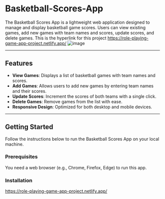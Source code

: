 # Basketball-Scores-App
The Basketball Scores App is a lightweight web application designed to manage and display basketball game scores. Users can view existing games, add new games with team names and scores, update scores, and delete games.
This is the hyperlink for this project https://role-playing-game-app-project.netlify.app/
![image](https://github.com/user-attachments/assets/0ad2bf5d-34f9-4b88-b2fc-8e171ca38c34)

---

## Features

- **View Games**: Displays a list of basketball games with team names and scores.
- **Add Games**: Allows users to add new games by entering team names and their scores.
- **Update Scores**: Increment the scores of both teams with a single click.
- **Delete Games**: Remove games from the list with ease.
- **Responsive Design**: Optimized for both desktop and mobile devices.

---

## Getting Started

Follow the instructions below to run the Basketball Scores App on your local machine.

### Prerequisites
You need a web browser (e.g., Chrome, Firefox, Edge) to run this app.

### Installation

https://role-playing-game-app-project.netlify.app/
